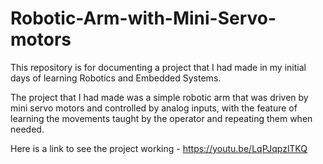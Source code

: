 # Robotic-Arm-with-Mini-Servo-motors
This repository is for documenting a project that I had made in my initial days of learning Robotics and Embedded Systems.

The project that I had made was a simple robotic arm that was driven by mini servo motors and controlled by analog inputs, with the feature of learning the movements taught by the operator and repeating them when needed.

Here is a link to see the project working - https://youtu.be/LqPJqpzlTKQ
